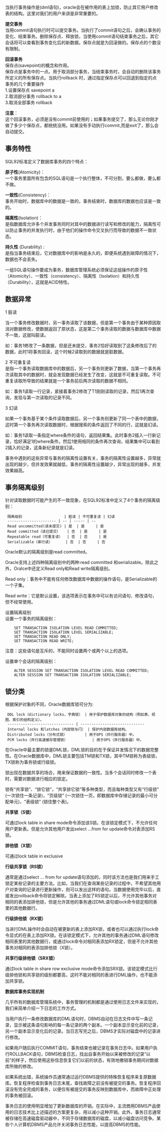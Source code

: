  当执行事务操作是(dml语句)，oracle会在被作用的表上加锁，防止其它用户修改表的结构。这里对我们的用户来讲是非常重要的。

 **提交事务**   
 当用commit语句执行时可以提交事务。当执行了commit语句之后，会确认事务的变化、结束事务。删除保存点、释放锁，当使用commit语句结束事务之后，其它会话将可以查看到事务变化后的新数据。保存点就是为回滚做的。保存点的个数没有限制。

 **回滚事务**   
 保存点(savepoint)的概念和作用。   
 保存点是事务中的一点。用于取消部分事务，当结束事务时，会自动的删除该事务所定义的所有保存点。当执行rollback 时，通过指定保存点可以回退到指定的点   
 事务的几个重要操作   
 1.设置保存点 savepoint a   
 2.取消部分事务 rollback to a   
 3.取消全部事务 rollback

 **注意**：   
 这个回滚事务，必须是没有commit前使用的；如果事务提交了，那么无论你刚才做了多少个保存点，都统统没用。如果没有手动执行commit,而是exit了，那么会自动提交。

 
## 事务特性

 SQL92标准定义了数据库事务的四个特点：

 **原子性**(Atomicity)：   
 一个事务里面所有包含的SQL语句是一个执行整体，不可分割，要么都做，要么都不做。

 **一致性**(Consistency)：   
 事务开始时，数据库中的数据是一致的，事务结束时，数据库的数据也应该是一致的。

 **隔离性**(Isolation)：   
 是指数据库允许多个并发事务同时对其中的数据进行读写和修改的能力，隔离性可以防止事务的并发执行时，由于他们的操作命令交叉执行而导致的数据不一致状态。

 **持久性** (Durability) :   
 是指当事务结束后，它对数据库中的影响是永久的，即便系统遇到故障的情况下，数据也不会丢失。

 一组SQL语句操作要成为事务，数据库管理系统必须保证这组操作的原子性（Atomicity）、一致性（consistency）、隔离性（Isolation）和持久性（Durability），这就是ACID特性。

 
## 数据异常

 1 脏读

 当一个事务修改数据时，另一事务读取了该数据，但是第一个事务由于某种原因取消对数据修改，使数据返回了原状态，这是第二个事务读取的数据与数据库中数据不一致，这就叫脏读。

 如：事务1修改了一条数据，但是还未提交，事务2恰好读取到了这条修改后了的数据，此时1将事务回滚，这个时候2读取到的数据就是脏数据。

 2 不可重复读   
 是指一个事务读取数据库中的数据后，另一个事务则更新了数据，当第一个事务再次读取其中的数据时，就会发现数据已经发生了改变，这就是不可重复读取。不可重复读取所导致的结果就是一个事务前后两次读取的数据不相同。

 如：事务1读取一行记录，紧接着事务2修改了T1刚刚读取的记录，然后1再次查询，发现与第一次读取的记录不同。

 3 幻读

 如果一个事务基于某个条件读取数据后，另一个事务则更新了同一个表中的数据，这时第一个事务再次读取数据时，根据搜索的条件返回了不同的行，这就是幻读。

 如：事务1读取一条指定where条件的语句，返回结果集。此时事务2插入一行新记录，恰好满足1的where条件。然后1使用相同的条件再次查询，结果集中可以看到2插入的记录，这条新纪录就是幻读。

 事务中遇到的这些异常与事务的隔离性设置有关，事务的隔离性设置越多，异常就出现的越少，但并发效果就越低，事务的隔离性设置越少，异常出现的越多，并发效果越高。

 
## 事务隔离级别

 针对读取数据时可能产生的不一致现象，在SQL92标准中定义了4个事务的隔离级别：

 
     隔离级别                   | 脏读 | 不可重复读 | 幻读
     ---------------------- | -- | ----- | -- 
     Read uncommitted(读未提交) | 是  | 是     | 是 
     Read committed（读已提交）   | 否  | 是     | 是 
     Repeatable read（可重复读）  | 否  | 否     | 是 
     Serializable（串行读）      | 否  | 否     | 否 

 Oracle默认的隔离级别是read committed。

 Oracle支持上述四种隔离级别中的两种:read committed 和serializable。除此之外，Oralce中还定义Read only和Read write隔离级别。

 Read only：事务中不能有任何修改数据库中数据的操作语句，是Serializable的一个子集。

 Read write：它是默认设置，该选项表示在事务中可以有访问语句、修改语句，但不经常使用。

 设置隔离级别   
 设置一个事务的隔离级别：

 
```
    SET TRANSACTION ISOLATION LEVEL READ COMMITTED;
    SET TRANSACTION ISOLATION LEVEL SERIALIZABLE;
    SET TRANSACTION READ ONLY;
    SET TRANSACTION READ WRITE;
```
 注意：这些语句是互斥的，不能同时设置两个或两个以上的选项。

 设置单个会话的隔离级别：

 
```
    ALTER SESSION SET TRANSACTION ISOLATION LEVEL READ COMMITTED;
    ALTER SESSION SET TRANSACTION ISOLATION SERIALIZABLE;
```
 
## 锁分类

 根据保护对象的不同，Oracle数据库锁可分为:

 
     DDL lock（dictionary locks，字典锁） | 用于保护数据库对象的结构（例如表、视图、索引的结构定义）。
     ------------------------------ | ----------------------------- 
     Internal locks 和latches（内部锁与闩） | 保护内部数据库结构。                   
     Distributed locks（分布式锁）        | 用于OPS（并行服务器）中。               
     PCM locks（并行高速缓存管理锁）           | 用于OPS（并行服务器）中。               

 在Oracle中最主要的锁是DML锁，DML锁的目的在于保证并发情况下的数据完整性。在Oracle数据库中，DML锁主要包括TM锁和TX锁，其中TM锁称为表级锁，TX锁称为事务锁或行级锁。

 锁出现在数据共享的场合，用来保证数据的一致性。当多个会话同时修改一个表时，需要对数据进行相应的锁定。

 锁有“共享锁”、“排它锁”，“共享排它锁”等多种类型，而且每种类型又有“行级锁” (一次锁住一条记录)，“页级锁” (一次锁住一页，即数据库中存储记录的最小可分配单元)，“表级锁” (锁住整个表)。

 **共享锁（S锁）**

 可通过lock table in share mode命令添加该S锁。在该锁定模式下，不允许任何用户更新表。但是允许其他用户发出select …from for update命令对表添加RS锁。

 **排他锁（X锁）**

 可通过lock table in exclusive

 **行级共享锁（RS锁）**

 通常是通过select … from for update语句添加的，同时该方法也是我们用来手工锁定某些记录的主要方法。比如，当我们在查询某些记录的过程中，不希望其他用户对查询的记录进行更新操作，则可以发出这样的语句。当数据使用完毕以后，直接发出rollback命令将锁定解除。当表上添加了RS锁定以后，不允许其他事务对相同的表添加排他锁，但是允许其他的事务通过DML语句或lock命令锁定相同表里的其他数据行。

 **行级排他锁（RX锁）**

 当进行DML操作时会自动在被更新的表上添加RX锁，或者也可以通过执行lock命令显式的在表上添加RX锁。在该锁定模式下，允许其他的事务通过DML语句修改相同表里的其他数据行，或通过lock命令对相同表添加RX锁定，但是不允许其他事务对相同的表添加排他锁（X锁）。

 **共享行级排他锁（SRX锁）**

 通过lock table in share row exclusive mode命令添加SRX锁。该锁定模式比行级排他锁和共享锁的级别都要高，这时不能对相同的表进行DML操作，也不能添加共享锁。

 **数据库事务实现机制**

 几乎所有的数据库管理系统中，事务管理的机制都是通过使用日志文件来实现的，我们来简单介绍一下日志的工作方式。

 当用户执行一条修改数据库的DML语句时，DBMS自动在日志文件中写一条记录，显示被这条语句影响的每一条记录的两个副本。一个副本显示变化前的记录，另一个副本显示变化后的记录。当日志写完之后，DBMS才实际对磁盘中的记录进行修改。

 如果用户随后执行COMMIT语句，事务结束也被记录在事务日志中。如果用户执行ROLLBACK语句，DBMS检查日志，找出自事务开始以来被修改的记录“以前”的样子，然后使用这些信息恢复它们以前的状态，有效地撤销事务期间对数据库所做的修改。

 如果系统出错，系统操作员通常通过运行DBMS提供的特殊恢复程序来复原数据库。恢复程序检查到事务日志末尾，查找故障之前没有被提交的事务。恢复程序回滚没有完全完成的事务，以便仅有被提交的事务反映到数据库中，而故障中正处理的事务被回滚。

 事务日志的使用明显增加了更新数据库的开销。在实际中，主流商用DBMS产品使用的日志技术比上述描述的方案更复杂，用以减小这种开销。此外，事务日志通常被存储在高速磁盘驱动器中，不同于存储数据库的磁盘，以减小磁盘访问竞争。某些个人计算机DBMS产品允许关闭事务日志性能，以提高DBMS的性能。

   
  